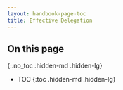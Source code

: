 ```yaml
---
layout: handbook-page-toc
title: Effective Delegation
---
```


## On this page
{:.no_toc .hidden-md .hidden-lg}

- TOC
{:toc .hidden-md .hidden-lg}